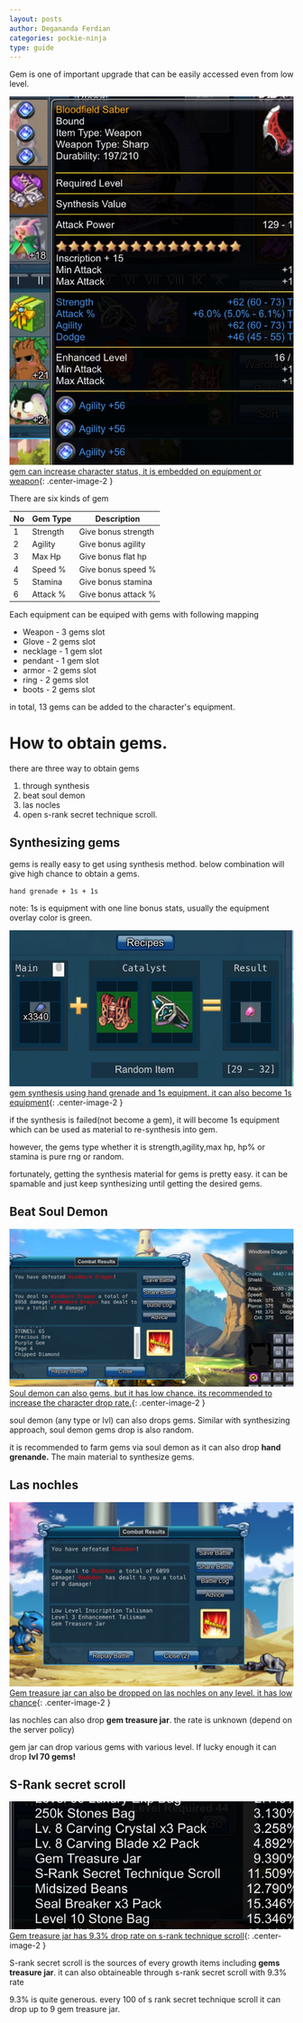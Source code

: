 ```yaml
---
layout: posts
author: Degananda Ferdian
categories: pockie-ninja
type: guide
---
```



Gem is one of important upgrade that can be easily accessed even from low level.

![postimage80](/assets/images/pockieninja/gem1.jpg)
[gem can increase character status, it is embedded on equipment or weapon](/assets/images/pockieninja/gem1.jpg){: .center-image-2 }

There are six kinds of gem

| No | Gem Type | Description |  
|----|----------|--------|
| 1 | Strength | Give bonus strength | 
| 2 | Agility | Give bonus agility | 
| 3 | Max Hp | Give bonus flat hp | 
| 4 | Speed % | Give bonus speed % | 
| 5 | Stamina | Give bonus stamina |
| 6 | Attack % | Give bonus attack % |

Each equipment can be equiped with gems with following mapping

- Weapon - 3 gems slot
- Glove - 2 gems slot
- necklage - 1 gem slot
- pendant - 1 gem slot
- armor - 2 gems slot
- ring - 2 gems slot
- boots - 2 gems slot

in total, 13 gems can be added to the character's equipment.

# How to obtain gems.

there are three way to obtain gems

1. through synthesis
2. beat soul demon
3. las nocles
4. open s-rank secret technique scroll.

## Synthesizing gems

gems is really easy to get using synthesis method.
below combination will give high chance to obtain a gems.

    hand grenade + 1s + 1s

note: 1s is equipment with one line bonus stats, usually the equipment overlay color is green.

![postimage80](/assets/images/pockieninja/gem2.jpg)
[gem synthesis using hand grenade and 1s equipment. it can also become 1s equipment](/assets/images/pockieninja/gem2.jpg){: .center-image-2 }

if the synthesis is failed(not become a gem), it will become 1s equipment which can be used as material to re-synthesis into gem.

however, the gems type whether it is strength,agility,max hp, hp% or stamina is pure rng or random.

fortunately, getting the synthesis material for gems is pretty easy. it can be spamable and just keep synthesizing until getting the desired gems.

## Beat Soul Demon

![postimage80](/assets/images/pockieninja/gem3.jpg)
[Soul demon can also gems, but it has low chance. its recommended to increase the character drop rate.](/assets/images/pockieninja/gem3.jpg){: .center-image-2 }

soul demon (any type or lvl) can also drops gems. Similar with synthesizing approach, soul demon gems drop is also random.

it is recommended to farm gems via soul demon as it can also drop **hand grenande.** The main material to synthesize gems.

## Las nochles

![postimage80](/assets/images/pockieninja/gem5.jpg)
[Gem treasure jar can also be dropped on las nochles on any level. it has low chance](/assets/images/pockieninja/gem5.jpg){: .center-image-2 }

las nochles can also drop **gem treasure jar**. the rate is unknown (depend on the server policy)

gem jar can drop various gems with various level. If lucky enough it can drop **lvl 70 gems!**

## S-Rank secret scroll

![postimage80](/assets/images/pockieninja/gem4.jpg)
[Gem treasure jar has 9.3% drop rate on s-rank technique scroll](/assets/images/pockieninja/gem4.jpg){: .center-image-2 }

S-rank secret scroll is the sources of every growth items including **gems treasure jar**. it can also obtaineable through s-rank secret scroll with 9.3% rate

9.3% is quite generous. every 100 of s rank secret technique scroll it can drop up to 9 gem treasure jar.